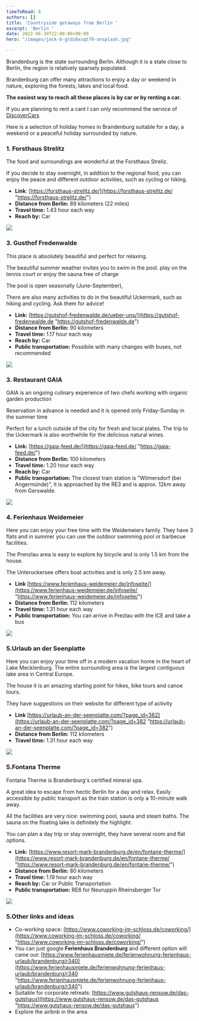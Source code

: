 ```yaml
---
timeToRead: 8
authors: []
title: 'Countryside getaways from Berlin '
excerpt: 'Berlin '
date: 2022-06-30T22:00:00+00:00
hero: "/images/jack-b-gtdz6xsqt70-unsplash.jpg"

---
```

Brandenburg is the state surrounding Berlin. Although it is a state close to Berlin, the region is relatively sparsely populated.

Brandenburg can offer many attractions to enjoy a day or weekend in nature, exploring the forests, lakes and local food.

**The easiest way to reach all these places is by car or by renting a car.**

If you are planning to rent a cant I can only recommend the service of [DiscoverCars](https://www.discovercars.com/?a_aid=mailavarraso)

Here is a selection of holiday homes in Brandenburg suitable for a day, a weekend or a peaceful holiday surrounded by nature.

### 1. Forsthaus Strelitz

The food and surroundings are wonderful at the Forsthaus Streliz.

If you decide to stay overnight, in addition to the regional food, you can enjoy the peace and different outdoor activities, such as cycling or hiking.

* **Link**: [https://forsthaus-strelitz.de/](https://forsthaus-strelitz.de/ "https://forsthaus-strelitz.de/")
* **Distance from Berlin:** 89 kilometers (22 miles)
* **Travel time:** 1.43 hour each way
* **Reach by:** Car

![](/images/screenshot-2022-08-11-at-11-09-08.png)

### 3. Gusthof Fredenwalde

This place is absolutely beautiful and perfect for relaxing.

The beautiful summer weather invites you to swim in the pool. play on the tennis court or enjoy the sauna free of charge

The pool is open seasonally (June-September),

There are also many activities to do in the beautiful Uckermark, such as hiking and cycling. Ask them for advice!

* **Link:** [https://gutshof-fredenwalde.de/ueber-uns/](https://gutshof-fredenwalde.de "https://gutshof-fredenwalde.de")
* **Distance from Berlin:** 90 kilometers
* **Travel time:** 1.17 hour each way
* **Reach by:** Car
* **Public transportation:** Possibile with many changes with buses, not recommended

![](/images/1-fredenwalde_09-20_dji_0720-570x570.jpg)

### 3. Restaurant GAIA

GAIA is an ongoing culinary experience of two chefs working with organic garden production

Reservation in advance is needed and it is opened only Friday-Sunday in the summer time

Perfect for a lunch outside of the city for fresh and local plates. The trip to the Uckermark is also worthwhile for the delicious natural wines.

* **Link:** [https://gaia-feed.de/](https://gaia-feed.de/ "https://gaia-feed.de/")
* **Distance from Berlin:** 100 kilometers
* **Travel time:** 1.20 hour each way
* **Reach by:** Car
* **Public transportation:** The closest train station is "Wilmersdorf (bei Angermünde)", it is approached by the RE3 and is approx. 12km away from Gerswalde.

![](/images/gaia_2_dontuse_option-1_in.jpg)

### 4. Ferienhaus Weidemeier

Here you can enjoy your free time with the Weidemeiers family. They have 3 flats and in summer you can use the outdoor swimming pool or barbecue facilities.

The Prenzlau area is easy to explore by bicycle and is only 1.5 km from the house.

The Unteruckersee offers boat activities and is only 2.5 km away.

* **Link** [https://www.ferienhaus-weidemeier.de/infoseite/](https://www.ferienhaus-weidemeier.de/infoseite/ "https://www.ferienhaus-weidemeier.de/infoseite/")
* **Distance from Berlin:** 112 kilometers
* **Travel time:** 1.31 hour each way
* **Public transportation:** You can arrive in Prezlau with the ICE and take a bus

![](/images/ferienhaus-weidemeier56-scaled.jpg)

### 5.Urlaub an der Seenplatte

Here you can enjoy your time off in a modern vacation home in the heart of Lake Mecklenburg. The entire surrounding area is the largest contiguous lake area in Central Europe.

The house it is an amazing starting point for hikes, bike tours and canoe tours. 

They have suggestions on their website for different type of activity

* **Link**  [https://urlaub-an-der-seenplatte.com/?page_id=382](https://urlaub-an-der-seenplatte.com/?page_id=382 "https://urlaub-an-der-seenplatte.com/?page_id=382")
* **Distance from Berlin:** 112 kilometers
* **Travel time:** 1.31 hour each way

![](/images/img_1693-e1526913741217.jpeg)

### 5.Fontana Therme

Fontana Therme is Brandenburg's certified mineral spa.

A great idea to escape from hectic Berlin for a day and relax. Easily accessible by public transport as the train station is only a 10-minute walk away.

All the facilities are very nice: swimming pool, sauna and steam baths. The sauna on the floating lake is definitely the highlight.

You can plan a day trip or stay overnight, they have several room and flat options.

* **Link:** [https://www.resort-mark-brandenburg.de/en/fontane-therme/](https://www.resort-mark-brandenburg.de/en/fontane-therme/ "https://www.resort-mark-brandenburg.de/en/fontane-therme/")
* **Distance from Berlin:** 80 kilometers
* **Travel time:** 1.19 hour each way
* **Reach by:** Car or Public Transportation
* **Public transportation:** RE6 for Neuruppin Rheinsberger Tor

![](/images/resort-mark-brandenburg_fontane_therme_soleaussenpool_39-800x492-c-center.jpg)

### 5.Other links and ideas

* Co-working space: [https://www.coworking-im-schloss.de/coworking/](https://www.coworking-im-schloss.de/coworking/ "https://www.coworking-im-schloss.de/coworking/")
* You can just google **Ferienhaus Brandenburg** and different option will came out: [https://www.ferienhausmiete.de/ferienwohnung-ferienhaus-urlaub/brandenburg/r340](https://www.ferienhausmiete.de/ferienwohnung-ferienhaus-urlaub/brandenburg/r340 "https://www.ferienhausmiete.de/ferienwohnung-ferienhaus-urlaub/brandenburg/r340")
* Suitable for corporate retreats: [https://www.gutshaus-rensow.de/das-gutshaus](https://www.gutshaus-rensow.de/das-gutshaus "https://www.gutshaus-rensow.de/das-gutshaus")
* Explore the airbnb in the area